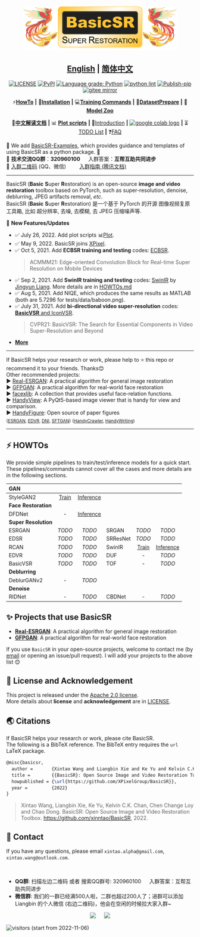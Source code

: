 <p align="center">
  <img src="assets/basicsr_xpixel_logo.png" height=120>
</p>

## <div align="center"><b><a href="README.md">English</a> | <a href="README_CN.md">简体中文</a></b></div>

<div align="center">

[![LICENSE](https://img.shields.io/github/license/xinntao/basicsr.svg)](https://github.com/xinntao/BasicSR/blob/master/LICENSE.txt)
[![PyPI](https://img.shields.io/pypi/v/basicsr)](https://pypi.org/project/basicsr/)
[![Language grade: Python](https://img.shields.io/lgtm/grade/python/g/xinntao/BasicSR.svg?logo=lgtm&logoWidth=18)](https://lgtm.com/projects/g/xinntao/BasicSR/context:python)
[![python lint](https://github.com/xinntao/BasicSR/actions/workflows/pylint.yml/badge.svg)](https://github.com/xinntao/BasicSR/blob/master/.github/workflows/pylint.yml)
[![Publish-pip](https://github.com/xinntao/BasicSR/actions/workflows/publish-pip.yml/badge.svg)](https://github.com/xinntao/BasicSR/blob/master/.github/workflows/publish-pip.yml)
[![gitee mirror](https://github.com/xinntao/BasicSR/actions/workflows/gitee-mirror.yml/badge.svg)](https://github.com/xinntao/BasicSR/blob/master/.github/workflows/gitee-mirror.yml)

</div>

<div align="center">

⚡[**HowTo**](#-HOWTOs) **|** 🔧[**Installation**](docs/INSTALL.md) **|** 💻[**Training Commands**](docs/TrainTest.md) **|** 🐢[**DatasetPrepare**](docs/DatasetPreparation.md) **|** 🏰[**Model Zoo**](docs/ModelZoo.md)

📕[**中文解读文档**](https://github.com/XPixelGroup/BasicSR-docs) **|** 📊 [**Plot scripts**](scripts/plot) **|** 📝[Introduction](docs/introduction.md) **|** <a href="https://github.com/XPixelGroup/BasicSR/tree/master/colab"><img src="https://colab.research.google.com/assets/colab-badge.svg" height="18" alt="google colab logo"></a> **|** ⏳[TODO List](https://github.com/xinntao/BasicSR/projects) **|** ❓[FAQ](docs/FAQ.md)
</div>

🚀 We add [BasicSR-Examples](https://github.com/xinntao/BasicSR-examples), which provides guidance and templates of using BasicSR as a python package. 🚀 <br>
📢 **技术交流QQ群**：**320960100** &emsp; 入群答案：**互帮互助共同进步** <br>
🧭 [入群二维码](#-contact) (QQ、微信) &emsp;&emsp; [入群指南 (腾讯文档)](https://docs.qq.com/doc/DYXBSUmxOT0xBZ05u) <br>

---

BasicSR (**Basic** **S**uper **R**estoration) is an open-source **image and video restoration** toolbox based on PyTorch, such as super-resolution, denoise, deblurring, JPEG artifacts removal, *etc*.<br>
BasicSR (**Basic** **S**uper **R**estoration) 是一个基于 PyTorch 的开源 图像视频复原工具箱, 比如 超分辨率, 去噪, 去模糊, 去 JPEG 压缩噪声等.

🚩 **New Features/Updates**

- ✅ July 26, 2022. Add plot scripts 📊[Plot](scripts/plot).
- ✅ May 9, 2022. BasicSR joins [XPixel](http://xpixel.group/).
- ✅ Oct 5, 2021. Add **ECBSR training and testing** codes: [ECBSR](https://github.com/xindongzhang/ECBSR).
  > ACMMM21: Edge-oriented Convolution Block for Real-time Super Resolution on Mobile Devices
- ✅ Sep 2, 2021. Add **SwinIR training and testing** codes: [SwinIR](https://github.com/JingyunLiang/SwinIR) by [Jingyun Liang](https://github.com/JingyunLiang). More details are in [HOWTOs.md](docs/HOWTOs.md#how-to-train-swinir-sr)
- ✅ Aug 5, 2021. Add NIQE, which produces the same results as MATLAB (both are 5.7296 for tests/data/baboon.png).
- ✅ July 31, 2021. Add **bi-directional video super-resolution** codes: [**BasicVSR** and IconVSR](https://arxiv.org/abs/2012.02181).
  > CVPR21: BasicVSR: The Search for Essential Components in Video Super-Resolution and Beyond
- **[More](docs/history_updates.md)**

---

If BasicSR helps your research or work, please help to ⭐ this repo or recommend it to your friends. Thanks😊 <br>
Other recommended projects:<br>
▶️ [Real-ESRGAN](https://github.com/xinntao/Real-ESRGAN): A practical algorithm for general image restoration<br>
▶️ [GFPGAN](https://github.com/TencentARC/GFPGAN): A practical algorithm for real-world face restoration <br>
▶️ [facexlib](https://github.com/xinntao/facexlib): A collection that provides useful face-relation functions.<br>
▶️ [HandyView](https://github.com/xinntao/HandyView): A PyQt5-based image viewer that is handy for view and comparison. <br>
▶️ [HandyFigure](https://github.com/xinntao/HandyFigure): Open source of paper figures <br>
<sub>([ESRGAN](https://github.com/xinntao/ESRGAN), [EDVR](https://github.com/xinntao/EDVR), [DNI](https://github.com/xinntao/DNI), [SFTGAN](https://github.com/xinntao/SFTGAN))</sub>
<sub>([HandyCrawler](https://github.com/xinntao/HandyCrawler), [HandyWriting](https://github.com/xinntao/HandyWriting))</sub>

---

## ⚡ HOWTOs

We provide simple pipelines to train/test/inference models for a quick start.
These pipelines/commands cannot cover all the cases and more details are in the following sections.

| GAN                  |                                                |                                                        |          |                                                |                                                        |
| :------------------- | :--------------------------------------------: | :----------------------------------------------------: | :------- | :--------------------------------------------: | :----------------------------------------------------: |
| StyleGAN2            | [Train](docs/HOWTOs.md#How-to-train-StyleGAN2) | [Inference](docs/HOWTOs.md#How-to-inference-StyleGAN2) |          |                                                |                                                        |
| **Face Restoration** |                                                |                                                        |          |                                                |                                                        |
| DFDNet               |                       -                        |  [Inference](docs/HOWTOs.md#How-to-inference-DFDNet)   |          |                                                |                                                        |
| **Super Resolution** |                                                |                                                        |          |                                                |                                                        |
| ESRGAN               |                     *TODO*                     |                         *TODO*                         | SRGAN    |                     *TODO*                     |                         *TODO*                         |
| EDSR                 |                     *TODO*                     |                         *TODO*                         | SRResNet |                     *TODO*                     |                         *TODO*                         |
| RCAN                 |                     *TODO*                     |                         *TODO*                         | SwinIR   | [Train](docs/HOWTOs.md#how-to-train-swinir-sr) | [Inference](docs/HOWTOs.md#how-to-inference-swinir-sr) |
| EDVR                 |                     *TODO*                     |                         *TODO*                         | DUF      |                       -                        |                         *TODO*                         |
| BasicVSR             |                     *TODO*                     |                         *TODO*                         | TOF      |                       -                        |                         *TODO*                         |
| **Deblurring**       |                                                |                                                        |          |                                                |                                                        |
| DeblurGANv2          |                       -                        |                         *TODO*                         |          |                                                |                                                        |
| **Denoise**          |                                                |                                                        |          |                                                |                                                        |
| RIDNet               |                       -                        |                         *TODO*                         | CBDNet   |                       -                        |                         *TODO*                         |

## ✨ **Projects that use BasicSR**

- [**Real-ESRGAN**](https://github.com/xinntao/Real-ESRGAN): A practical algorithm for general image restoration
- [**GFPGAN**](https://github.com/TencentARC/GFPGAN): A practical algorithm for real-world face restoration

If you use `BasicSR` in your open-source projects, welcome to contact me (by [email](#-contact) or opening an issue/pull request). I will add your projects to the above list 😊

## 📜 License and Acknowledgement

This project is released under the [Apache 2.0 license](LICENSE.txt).<br>
More details about **license** and **acknowledgement** are in [LICENSE](LICENSE/README.md).

## 🌏 Citations

If BasicSR helps your research or work, please cite BasicSR.<br>
The following is a BibTeX reference. The BibTeX entry requires the `url` LaTeX package.

``` latex
@misc{basicsr,
  author =       {Xintao Wang and Liangbin Xie and Ke Yu and Kelvin C.K. Chan and Chen Change Loy and Chao Dong},
  title =        {{BasicSR}: Open Source Image and Video Restoration Toolbox},
  howpublished = {\url{https://github.com/XPixelGroup/BasicSR}},
  year =         {2022}
}
```

> Xintao Wang, Liangbin Xie, Ke Yu, Kelvin C.K. Chan, Chen Change Loy and Chao Dong. BasicSR: Open Source Image and Video Restoration Toolbox. <https://github.com/xinntao/BasicSR>, 2022.

## 📧 Contact

If you have any questions, please email `xintao.alpha@gmail.com`, `xintao.wang@outlook.com`.

<br>

- **QQ群**: 扫描左边二维码 或者 搜索QQ群号: 320960100   入群答案：互帮互助共同进步
- **微信群**: 我们的一群已经满500人啦，二群也超过200人了；进群可以添加 Liangbin 的个人微信 (右边二维码)，他会在空闲的时候拉大家入群~

<p align="center">
  <img src="https://user-images.githubusercontent.com/17445847/134879983-6f2d663b-16e7-49f2-97e1-7c53c8a5f71a.jpg"  height="300">  &emsp;
  <img src="https://user-images.githubusercontent.com/17445847/139572512-8e192aac-00fa-432b-ac8e-a33026b019df.png"  height="300">
</p>

![visitors](https://visitor-badge.glitch.me/badge?page_id=XPixelGroup/BasicSR) (start from 2022-11-06)

